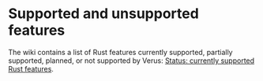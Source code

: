 # Supported and unsupported features

The wiki contains a list of Rust features currently supported, partially supported, planned, or not supported by Verus: [Status: currently supported Rust features](https://github.com/verus-lang/verus/wiki/Status%3A-currently-supported-Rust-features).
